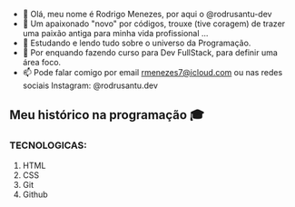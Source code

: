 - 👋 Olá, meu nome é Rodrigo Menezes, por aqui o @rodrusantu-dev
- 👀 Um apaixonado "novo" por códigos, trouxe (tive coragem) de trazer uma paixão antiga para minha vida profissional ...
- 🌱 Estudando e lendo tudo sobre o universo da Programação.
- 💞️ Por enquando fazendo curso para Dev FullStack, para definir uma área foco.
- 📫 Pode falar comigo por email rmenezes7@icloud.com ou nas redes sociais Instagram: @rodrusantu.dev

<!---
rodrusantu-dev/rodrusantu-dev is a ✨ special ✨ repository because its `README.md` (this file) appears on your GitHub profile.
You can click the Preview link to take a look at your changes.
--->
## Meu histórico na programação 🎓

### TECNOLOGICAS:

1. HTML
2. CSS
3. Git
4. Github
